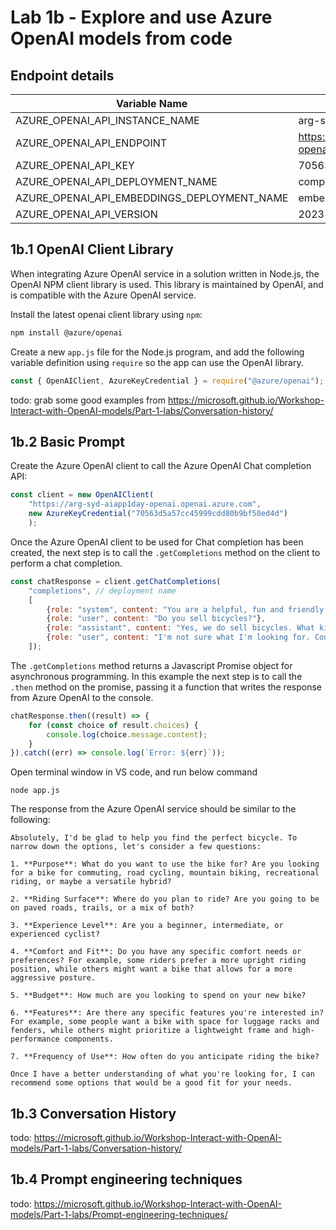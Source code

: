 # Lab 1b - Explore and use Azure OpenAI models from code


## Endpoint details

|Variable Name| Value|
|---|---|
|AZURE_OPENAI_API_INSTANCE_NAME| arg-syd-aiapp1day-openai|
|AZURE_OPENAI_API_ENDPOINT|https://arg-syd-aiapp1day-openai.openai.azure.com/|
|AZURE_OPENAI_API_KEY|70563d5a57cc45999cdd80b9bf50ed4d|
|AZURE_OPENAI_API_DEPLOYMENT_NAME|completions|
|AZURE_OPENAI_API_EMBEDDINGS_DEPLOYMENT_NAME|embeddings|
|AZURE_OPENAI_API_VERSION|2023-09-01-preview|




## 1b.1 OpenAI Client Library

When integrating Azure OpenAI service in a solution written in Node.js, the OpenAI NPM client library is used. This library is maintained by OpenAI, and is compatible with the Azure OpenAI service.

Install the latest openai client library using `npm`:

```bash
npm install @azure/openai
```

Create a new `app.js` file for the Node.js program, and add the following variable definition using `require` so the app can use the OpenAI library.

```javascript
const { OpenAIClient, AzureKeyCredential } = require("@azure/openai");
```

todo: grab some good examples from 
https://microsoft.github.io/Workshop-Interact-with-OpenAI-models/Part-1-labs/Conversation-history/

## 1b.2 Basic Prompt

Create the Azure OpenAI client to call the Azure OpenAI Chat completion API:

```javascript
const client = new OpenAIClient(
    "https://arg-syd-aiapp1day-openai.openai.azure.com",
    new AzureKeyCredential("70563d5a57cc45999cdd80b9bf50ed4d")
    );
```

Once the Azure OpenAI client to be used for Chat completion has been created, the next step is to call the `.getCompletions` method on the client to perform a chat completion.

```javascript
const chatResponse = client.getChatCompletions(
    "completions", // deployment name
    [
        {role: "system", content: "You are a helpful, fun and friendly sales assistant for Contoso Bike Store, a bicycle and bicycle accessories store."},
        {role: "user", content: "Do you sell bicycles?"},
        {role: "assistant", content: "Yes, we do sell bicycles. What kind of bicycle are you looking for?"},
        {role: "user", content: "I'm not sure what I'm looking for. Could you help me decide?"}
    ]);
```

The `.getCompletions` method returns a Javascript Promise object for asynchronous programming. In this example the next step is to call the `.then` method on the promise, passing it a function that writes the response from Azure OpenAI to the console.

```javascript
chatResponse.then((result) => {
    for (const choice of result.choices) {
        console.log(choice.message.content);
    }
}).catch((err) => console.log(`Error: ${err}`));
```

Open terminal window in VS code, and run below command

```
node app.js
```


The response from the Azure OpenAI service should be similar to the following:

```text
Absolutely, I'd be glad to help you find the perfect bicycle. To narrow down the options, let's consider a few questions:

1. **Purpose**: What do you want to use the bike for? Are you looking for a bike for commuting, road cycling, mountain biking, recreational riding, or maybe a versatile hybrid?

2. **Riding Surface**: Where do you plan to ride? Are you going to be on paved roads, trails, or a mix of both?

3. **Experience Level**: Are you a beginner, intermediate, or experienced cyclist?

4. **Comfort and Fit**: Do you have any specific comfort needs or preferences? For example, some riders prefer a more upright riding position, while others might want a bike that allows for a more aggressive posture.

5. **Budget**: How much are you looking to spend on your new bike?

6. **Features**: Are there any specific features you're interested in? For example, some people want a bike with space for luggage racks and fenders, while others might prioritize a lightweight frame and high-performance components.

7. **Frequency of Use**: How often do you anticipate riding the bike?

Once I have a better understanding of what you're looking for, I can recommend some options that would be a good fit for your needs.
```

## 1b.3 Conversation History

todo: https://microsoft.github.io/Workshop-Interact-with-OpenAI-models/Part-1-labs/Conversation-history/

## 1b.4 Prompt engineering techniques

todo: https://microsoft.github.io/Workshop-Interact-with-OpenAI-models/Part-1-labs/Prompt-engineering-techniques/
